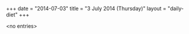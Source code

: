 +++
date = "2014-07-03"
title = "3 July 2014 (Thursday)"
layout = "daily-diet"
+++


\<no entries\>

